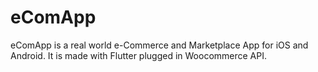 # eComApp
eComApp is a real world e-Commerce and Marketplace App for iOS and Android. It is made with Flutter plugged in Woocommerce API.
